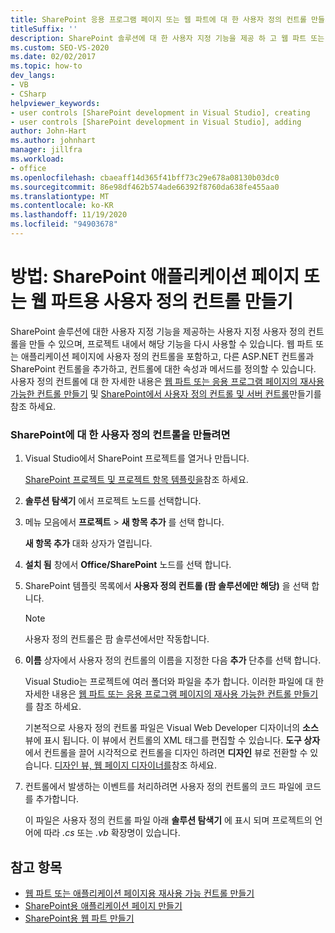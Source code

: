 ```yaml
---
title: SharePoint 응용 프로그램 페이지 또는 웹 파트에 대 한 사용자 정의 컨트롤 만들기
titleSuffix: ''
description: SharePoint 솔루션에 대 한 사용자 지정 기능을 제공 하 고 웹 파트 또는 응용 프로그램 페이지에서 해당 기능을 다시 사용 하는 사용자 지정 사용자 정의 컨트롤을 만듭니다.
ms.custom: SEO-VS-2020
ms.date: 02/02/2017
ms.topic: how-to
dev_langs:
- VB
- CSharp
helpviewer_keywords:
- user controls [SharePoint development in Visual Studio], creating
- user controls [SharePoint development in Visual Studio], adding
author: John-Hart
ms.author: johnhart
manager: jillfra
ms.workload:
- office
ms.openlocfilehash: cbaeaff14d365f41bff73c29e678a08130b03dc0
ms.sourcegitcommit: 86e98df462b574ade66392f8760da638fe455aa0
ms.translationtype: MT
ms.contentlocale: ko-KR
ms.lasthandoff: 11/19/2020
ms.locfileid: "94903678"
---
```

# <a name="how-to-create-a-user-control-for-a-sharepoint-application-page-or-web-part"></a>방법: SharePoint 애플리케이션 페이지 또는 웹 파트용 사용자 정의 컨트롤 만들기
  SharePoint 솔루션에 대한 사용자 지정 기능을 제공하는 사용자 지정 사용자 정의 컨트롤을 만들 수 있으며, 프로젝트 내에서 해당 기능을 다시 사용할 수 있습니다. 웹 파트 또는 애플리케이션 페이지에 사용자 정의 컨트롤을 포함하고, 다른 ASP.NET 컨트롤과 SharePoint 컨트롤을 추가하고, 컨트롤에 대한 속성과 메서드를 정의할 수 있습니다. 사용자 정의 컨트롤에 대 한 자세한 내용은 [웹 파트 또는 응용 프로그램 페이지의 재사용 가능한 컨트롤 만들기](../sharepoint/creating-reusable-controls-for-web-parts-or-application-pages.md) 및 [SharePoint에서 사용자 정의 컨트롤 및 서버 컨트롤](https://blogs.msdn.microsoft.com/kaevans/2011/04/28/user-controls-and-server-controls-in-sharepoint/)만들기를 참조 하세요.

### <a name="to-create-a-user-control-for-sharepoint"></a>SharePoint에 대 한 사용자 정의 컨트롤을 만들려면

1. Visual Studio에서 SharePoint 프로젝트를 열거나 만듭니다.

     [SharePoint 프로젝트 및 프로젝트 항목 템플릿을](../sharepoint/sharepoint-project-and-project-item-templates.md)참조 하세요.

2. **솔루션 탐색기** 에서 프로젝트 노드를 선택합니다.

3. 메뉴 모음에서 **프로젝트**  >  **새 항목 추가** 를 선택 합니다.

     **새 항목 추가** 대화 상자가 열립니다.

4. **설치 됨** 창에서 **Office/SharePoint** 노드를 선택 합니다.

5. SharePoint 템플릿 목록에서 **사용자 정의 컨트롤 (팜 솔루션에만 해당)** 을 선택 합니다.

    > [!NOTE]
    > 사용자 정의 컨트롤은 팜 솔루션에서만 작동합니다.

6. **이름** 상자에서 사용자 정의 컨트롤의 이름을 지정한 다음 **추가** 단추를 선택 합니다.

     Visual Studio는 프로젝트에 여러 폴더와 파일을 추가 합니다. 이러한 파일에 대 한 자세한 내용은 [웹 파트 또는 응용 프로그램 페이지의 재사용 가능한 컨트롤 만들기](../sharepoint/creating-reusable-controls-for-web-parts-or-application-pages.md)를 참조 하세요.

     기본적으로 사용자 정의 컨트롤 파일은 Visual Web Developer 디자이너의 **소스** 뷰에 표시 됩니다. 이 뷰에서 컨트롤의 XML 태그를 편집할 수 있습니다. **도구 상자** 에서 컨트롤을 끌어 시각적으로 컨트롤을 디자인 하려면 **디자인** 뷰로 전환할 수 있습니다. [디자인 뷰, 웹 페이지 디자이너를](/previous-versions/aspnet/ms178149\(v\=vs.100\))참조 하세요.

7. 컨트롤에서 발생하는 이벤트를 처리하려면 사용자 정의 컨트롤의 코드 파일에 코드를 추가합니다.

     이 파일은 사용자 정의 컨트롤 파일 아래 **솔루션 탐색기** 에 표시 되며 프로젝트의 언어에 따라 *.cs* 또는 *.vb* 확장명이 있습니다.

## <a name="see-also"></a>참고 항목
- [웹 파트 또는 애플리케이션 페이지용 재사용 가능 컨트롤 만들기](../sharepoint/creating-reusable-controls-for-web-parts-or-application-pages.md)
- [SharePoint용 애플리케이션 페이지 만들기](../sharepoint/creating-application-pages-for-sharepoint.md)
- [SharePoint용 웹 파트 만들기](../sharepoint/creating-web-parts-for-sharepoint.md)
